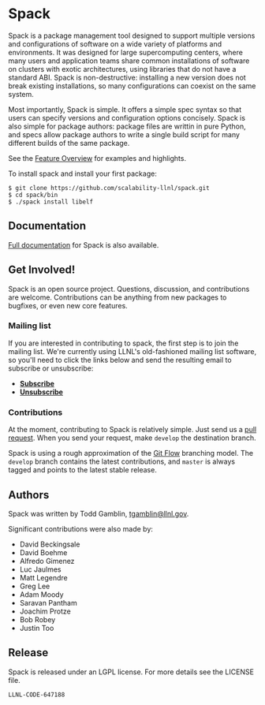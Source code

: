 Spack
===========

Spack is a package management tool designed to support multiple
versions and configurations of software on a wide variety of platforms
and environments. It was designed for large supercomputing centers,
where many users and application teams share common installations of
software on clusters with exotic architectures, using libraries that
do not have a standard ABI. Spack is non-destructive: installing a new
version does not break existing installations, so many configurations
can coexist on the same system.

Most importantly, Spack is simple. It offers a simple spec syntax so
that users can specify versions and configuration options
concisely. Spack is also simple for package authors: package files are
writtin in pure Python, and specs allow package authors to write a
single build script for many different builds of the same package.

See the
[Feature Overview](http://scalability-llnl.github.io/spack/features.html)
for examples and highlights.

To install spack and install your first package:

    $ git clone https://github.com/scalability-llnl/spack.git
    $ cd spack/bin
    $ ./spack install libelf

Documentation
----------------

[Full documentation](http://scalability-llnl.github.io/spack)
for Spack is also available.

Get Involved!
------------------------

Spack is an open source project.  Questions, discussion, and
contributions are welcome. Contributions can be anything from new
packages to bugfixes, or even new core features.

### Mailing list

If you are interested in contributing to spack, the first step is to
join the mailing list.  We're currently using LLNL's old-fashioned
mailing list software, so you'll need to click the links below and
send the resulting email to subscribe or unsubscribe:

  * **[Subscribe](mailto:majordomo@lists.llnl.gov?subject=subscribe&body=subscribe%20spack)**
  * **[Unsubscribe](mailto:majordomo@lists.llnl.gov?subject=unsubscribe&body=unsubscribe%20spack)**

### Contributions

At the moment, contributing to Spack is relatively simple.  Just send us
a [pull request](https://help.github.com/articles/using-pull-requests/).
When you send your request, make ``develop`` the destination branch.

Spack is using a rough approximation of the [Git
Flow](http://nvie.com/posts/a-successful-git-branching-model/)
branching model.  The ``develop`` branch contains the latest
contributions, and ``master`` is always tagged and points to the
latest stable release.


Authors
----------------
Spack was written by Todd Gamblin, tgamblin@llnl.gov.

Significant contributions were also made by:

  * David Beckingsale
  * David Boehme
  * Alfredo Gimenez
  * Luc Jaulmes
  * Matt Legendre
  * Greg Lee
  * Adam Moody
  * Saravan Pantham
  * Joachim Protze
  * Bob Robey
  * Justin Too

Release
----------------
Spack is released under an LGPL license.  For more details see the
LICENSE file.

``LLNL-CODE-647188``
